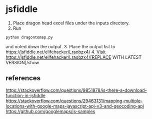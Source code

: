 # jsfiddle
1. Place dragon head excel files under the inputs directory.
2. Run 
```
python dragontomap.py
```
and noted down the output.
3. Place the output list to https://jsfiddle.net/elifehacker/Lraobzx4/
4. Visit https://jsfiddle.net/elifehacker/Lraobzx4/[REPLACE WITH LATEST VERSION]/show

## references
https://stackoverflow.com/questions/9851878/is-there-a-download-function-in-jsfiddle
https://stackoverflow.com/questions/29463131/mapping-multiple-locations-with-google-maps-javascript-api-v3-and-geocoding-api
https://github.com/googlemaps/js-samples
